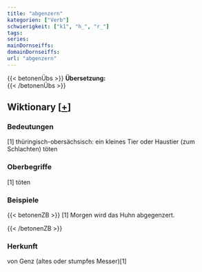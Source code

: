```yaml
---
title: "abgenzern"
kategorien: ["Verb"]
schwierigkeit: ["k1", "h_", "r_"]
tags:
series:
mainDornseiffs:
domainDornseiffs:
url: "abgenzern"
---
```


{{< betonenÜbs >}}
**Übersetzung:**  
{{< /betonenÜbs >}}

## Wiktionary [[+](https://de.wiktionary.org/wiki/abgenzern)]

### Bedeutungen
[1] thüringisch-obersächsisch: ein kleines Tier oder Haustier (zum Schlachten) töten  

### Oberbegriffe
[1] töten  

### Beispiele
{{< betonenZB >}}
[1] Morgen wird das Huhn abgegenzert.  

{{< /betonenZB >}}
### Herkunft
von Genz (altes oder stumpfes Messer)[1]  



